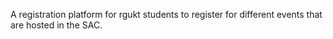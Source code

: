 A registration platform for rgukt students to register for different events that are hosted in the SAC.
